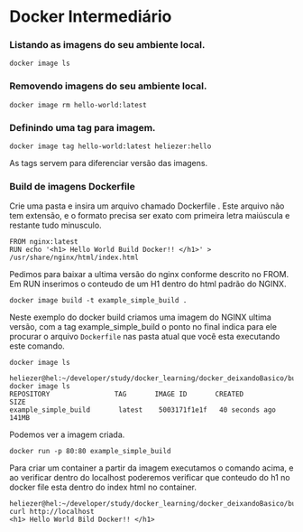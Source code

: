 # Docker Intermediário

### Listando as imagens do seu ambiente local.

`docker image ls`

### Removendo imagens do seu ambiente local.

`docker image rm hello-world:latest`

### Definindo uma tag para imagem.

`docker image tag hello-world:latest heliezer:hello`

As tags servem para diferenciar versão das imagens.

### Build de imagens Dockerfile

Crie uma pasta e insira um arquivo chamado Dockerfile .
Este arquivo não tem extensão, e o formato precisa ser exato com primeira letra maiúscula e restante tudo minusculo.

```
FROM nginx:latest
RUN echo '<h1> Hello World Build Docker!! </h1>' > /usr/share/nginx/html/index.html
```

Pedimos para baixar a ultima versão do nginx conforme descrito no FROM.
Em RUN inserimos o conteudo de um H1 dentro do html padrão do NGINX.

`docker image build -t example_simple_build .`

Neste exemplo do docker build criamos uma imagem do NGINX ultima versão, com a tag example_simple_build o ponto no final indica para ele procurar o arquivo `Dockerfile` nas pasta atual que você esta executando este comando.

`docker image ls`

```
heliezer@hel:~/developer/study/docker_learning/docker_deixandoBasico/build$ docker image ls
REPOSITORY                TAG       IMAGE ID       CREATED          SIZE
example_simple_build       latest    5003171f1e1f   40 seconds ago   141MB

```

Podemos ver a imagem criada.

`docker run -p 80:80 example_simple_build`

Para criar um container a partir da imagem executamos o comando acima, e ao verificar dentro do localhost poderemos verificar que conteudo do h1 no docker file esta dentro do index html no container.

```
heliezer@hel:~/developer/study/docker_learning/docker_deixandoBasico/build$ curl http://localhost
<h1> Hello World Bild Docker!! </h1>
```

